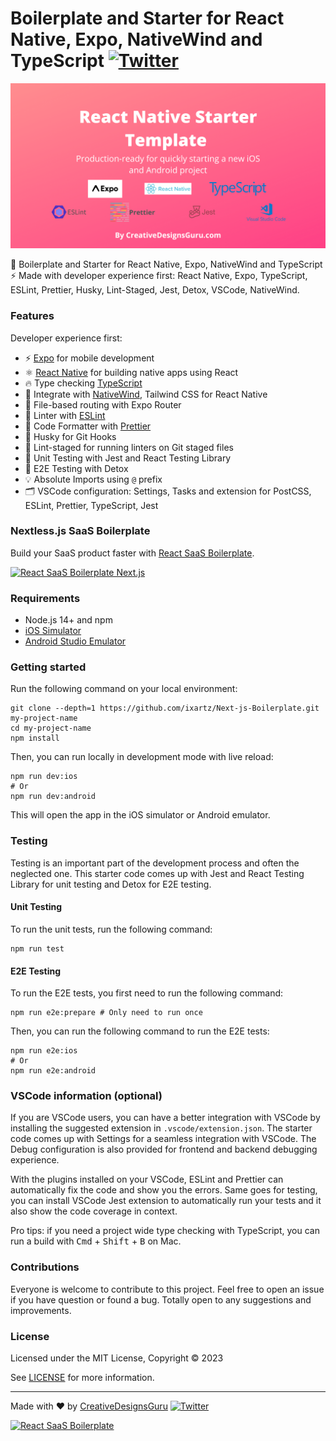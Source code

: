 # Boilerplate and Starter for React Native, Expo, NativeWind and TypeScript [![Twitter](https://img.shields.io/twitter/url/https/twitter.com/cloudposse.svg?style=social&label=Follow%20%40Ixartz)](https://twitter.com/ixartz)

<p align="center">
  <a href="https://creativedesignsguru.com/"><img src="assets/banner.png?raw=true" alt="React Native Starter Template"></a>
</p>

🚀 Boilerplate and Starter for React Native, Expo, NativeWind and TypeScript ⚡️ Made with developer experience first: React Native, Expo, TypeScript, ESLint, Prettier, Husky, Lint-Staged, Jest, Detox, VSCode, NativeWind.

### Features

Developer experience first:

- ⚡ [Expo](https://expo.dev) for mobile development
- ⚛️ [React Native](https://reactnative.dev) for building native apps using React
- 🔥 Type checking [TypeScript](https://www.typescriptlang.org)
- 💎 Integrate with [NativeWind](https://www.nativewind.dev), Tailwind CSS for React Native
- 📁 File-based routing with Expo Router
- 📏 Linter with [ESLint](https://eslint.org)
- 💖 Code Formatter with [Prettier](https://prettier.io)
- 🦊 Husky for Git Hooks
- 🚫 Lint-staged for running linters on Git staged files
- 🦺 Unit Testing with Jest and React Testing Library
- 🧪 E2E Testing with Detox
- 💡 Absolute Imports using `@` prefix
- 🗂 VSCode configuration: Settings, Tasks and extension for PostCSS, ESLint, Prettier, TypeScript, Jest

### Nextless.js SaaS Boilerplate

Build your SaaS product faster with [React SaaS Boilerplate](https://nextlessjs.com).

[![React SaaS Boilerplate Next.js](https://creativedesignsguru.com/assets/images/themes/next-js-saas-starter-kit.jpg)](https://nextlessjs.com)

### Requirements

- Node.js 14+ and npm
- [iOS Simulator](https://docs.expo.dev/workflow/ios-simulator/)
- [Android Studio Emulator](https://docs.expo.dev/workflow/android-studio-emulator/)

### Getting started

Run the following command on your local environment:

```shell
git clone --depth=1 https://github.com/ixartz/Next-js-Boilerplate.git my-project-name
cd my-project-name
npm install
```

Then, you can run locally in development mode with live reload:

```shell
npm run dev:ios
# Or
npm run dev:android
```

This will open the app in the iOS simulator or Android emulator.

### Testing

Testing is an important part of the development process and often the neglected one. This starter code comes up with Jest and React Testing Library for unit testing and Detox for E2E testing.

#### Unit Testing

To run the unit tests, run the following command:

```shell
npm run test
```

#### E2E Testing

To run the E2E tests, you first need to run the following command:

```shell
npm run e2e:prepare # Only need to run once
```

Then, you can run the following command to run the E2E tests:

```shell
npm run e2e:ios
# Or
npm run e2e:android
```

### VSCode information (optional)

If you are VSCode users, you can have a better integration with VSCode by installing the suggested extension in `.vscode/extension.json`. The starter code comes up with Settings for a seamless integration with VSCode. The Debug configuration is also provided for frontend and backend debugging experience.

With the plugins installed on your VSCode, ESLint and Prettier can automatically fix the code and show you the errors. Same goes for testing, you can install VSCode Jest extension to automatically run your tests and it also show the code coverage in context.

Pro tips: if you need a project wide type checking with TypeScript, you can run a build with <kbd>Cmd</kbd> + <kbd>Shift</kbd> + <kbd>B</kbd> on Mac.

### Contributions

Everyone is welcome to contribute to this project. Feel free to open an issue if you have question or found a bug. Totally open to any suggestions and improvements.

### License

Licensed under the MIT License, Copyright © 2023

See [LICENSE](LICENSE) for more information.

---

Made with ♥ by [CreativeDesignsGuru](https://creativedesignsguru.com) [![Twitter](https://img.shields.io/twitter/url/https/twitter.com/cloudposse.svg?style=social&label=Follow%20%40Ixartz)](https://twitter.com/ixartz)

[![React SaaS Boilerplate](https://creativedesignsguru.com/assets/images/themes/next-js-saas-starter-kit.jpg)](https://nextlessjs.com)
